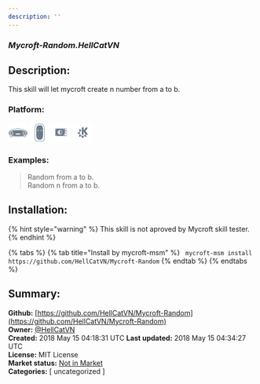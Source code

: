 ```yaml
---
description: ''
---
```


### _Mycroft-Random.HellCatVN_  
## Description:  
This skill will let mycroft create n number from a to b.  
  
  
### Platform:  
 ![Mark I](../.gitbook/assets/mark-1-icon.png)  ![Mark II](../.gitbook/assets/mark-2-icon.png)  ![Picroft](../.gitbook/assets/picroft-icon.png)  ![plasmoid](../.gitbook/assets/kde.png)   
### Examples:  
> Random from a to b.  
> Random n from a to b.  
  
## Installation:  
{% hint style="warning" %}
This skill is not aproved by Mycroft skill tester.
{% endhint %}
    
{% tabs %}
{% tab title="Install by mycroft-msm" %}
``` mycroft-msm install https://github.com/HellCatVN/Mycroft-Random```
{% endtab %}
  {% endtabs %}
    
## Summary:  
**Github:** [https://github.com/HellCatVN/Mycroft-Random](https://github.com/HellCatVN/Mycroft-Random)  
**Owner:** [@HellCatVN](https://github.com/HellCatVN)  
**Created:** 2018 May 15 04:18:31 UTC  **Last updated:** 2018 May 15 04:34:27 UTC  
**License:** MIT License  
**Market status:** [Not in Market](https://market.mycroft.ai/skill/)  
**Categories:** [ uncategorized ]   

